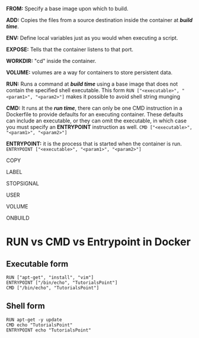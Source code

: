 **FROM:** Specify a base image upon which to build.

**ADD:** Copies the files from a source destination inside the container at ***build time***.

**ENV:** Define local variables just as you would when executing a script.

**EXPOSE:** Tells that the container listens to that port.

**WORKDIR:** "cd" inside the container.

**VOLUME:** volumes are a way for containers to store persistent data.

**RUN:** Runs a command at ***build time*** using a base image that does not contain the specified shell executable. This form `RUN ["<executable>", "<param1>", "<param2>"]` makes it possible to avoid shell string munging

**CMD:** It runs at the ***run time***, there can only be one CMD instruction in a Dockerfile to provide defaults for an executing container. These defaults can include an executable, or they can omit the executable, in which case you must specify an **ENTRYPOINT** instruction as well. `CMD ["<executable>", "<param1>", "<param2>"]`

**ENTRYPOINT:** it is the process that is started when the container is run.  `ENTRYPOINT ["<executable>", "<param1>", "<param2>"]`


COPY

LABEL

STOPSIGNAL

USER

VOLUME

ONBUILD

# RUN vs CMD vs Entrypoint in Docker

## Executable form
```shell
RUN ["apt-get", "install", "vim"]
ENTRYPOINT ["/bin/echo", "TutorialsPoint"]
CMD ["/bin/echo", "TutorialsPoint"]
```

## Shell form
```shell
RUN apt-get -y update
CMD echo "TutorialsPoint"
ENTRYPOINT echo "TutorialsPoint"
```
